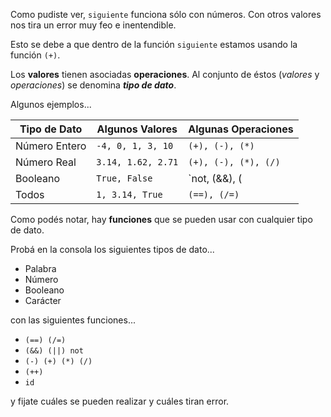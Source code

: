 Como pudiste ver, `siguiente` funciona sólo con números. Con otros valores nos tira un error muy feo e inentendible.

Esto se debe a que dentro de la función `siguiente` estamos usando la función `(+)`.

Los **valores** tienen asociadas **operaciones**. Al conjunto de éstos (_valores_ y _operaciones_) se denomina _**tipo de dato**_.

Algunos ejemplos...

| Tipo de Dato   | Algunos Valores    | Algunas Operaciones |
|----------------|--------------------|---------------------|
| Número Entero  | `-4, 0, 1, 3, 10`  |`(+), (-), (*)`      |
| Número Real    | `3.14, 1.62, 2.71` |`(+), (-), (*), (/)` |
| Booleano       | `True, False`      |`not, (&&), (||)`    |
| Todos          | `1, 3.14, True`    |`(==), (/=)`         |

Como podés notar, hay **funciones** que se pueden usar con cualquier tipo de dato. 

Probá en la consola los siguientes tipos de dato...
* Palabra
* Número
* Booleano
* Carácter

con las siguientes funciones...
* `(==) (/=)`
* `(&&) (||) not`
* `(-) (+) (*) (/)`
* `(++)`
* `id`

y fijate cuáles se pueden realizar y cuáles tiran error.